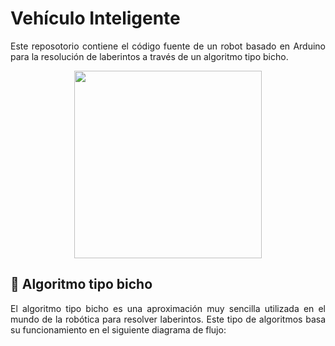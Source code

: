 # Vehículo Inteligente

<p align = "justify">
Este reposotorio contiene el código fuente de un robot basado en Arduino para la resolución de laberintos a través de un algoritmo tipo bicho.
</p>

<p align = "center">
  <img src="./resources/vehiculo_inteligente.PNG" width = 300>
</p>

## 🐛 Algoritmo tipo bicho 

<p align = "justify">
  El algoritmo tipo bicho es una aproximación muy sencilla utilizada en el mundo de la robótica para resolver laberintos. Este tipo de algoritmos basa su funcionamiento en el siguiente diagrama de flujo:
</p>

